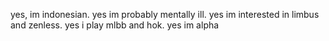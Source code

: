 yes, im indonesian. yes im probably mentally ill. yes im interested in limbus and zenless. yes i play mlbb and hok. yes im alpha



<!---
NathanMwTidur/NathanMwTidur is a ✨ special ✨ repository because its `README.md` (this file) appears on your GitHub profile.
You can click the Preview link to take a look at your changes.
--->
